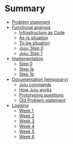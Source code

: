 # Summary
* [Problem statement](problem.md)
* [Functional analysis]()
    * [Infrastructure as Code](iaac.md)
	* [As-is situation](asis.md)
	* [To-be situation](tobe.md)
	* [Juju: Step 0 ](fstep0.md)
	* [Juju: Step 1 ](fstep1.md)
* [Implementation]()
	* [Step 0](istep0.md)
	* [Step 1a](istep1a.md)
	* [Step 1b](istep1b.md)
* [Documentation (temporary)]()
    * [Juju commands](jujucommands.md)
    * [How Juju works](howjujuworks.md)
    * [Prototyping questions](questions.md)
    * [Old Problem statement](probleemstelling.md)
* [Logging]()
    * [Week 1](week1.md)
    * [Week 2](week2.md)
    * [Week 3](week3.md)
    * [Week 4](week4.md)
    * [Week 5](week5.md)
    * [Week 6](week6.md)
    


